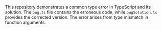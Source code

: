 This repository demonstrates a common type error in TypeScript and its solution. The `bug.ts` file contains the erroneous code, while `bugSolution.ts` provides the corrected version.  The error arises from type mismatch in function arguments.